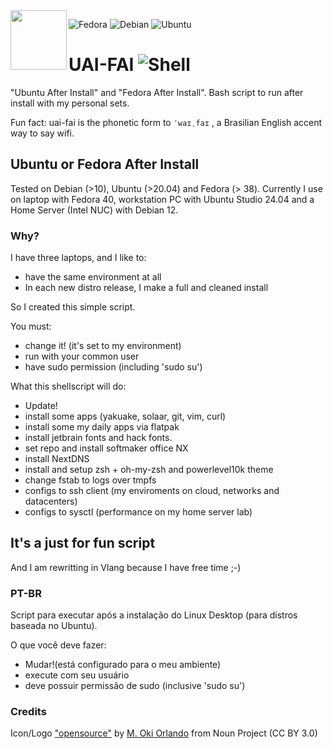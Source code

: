 
<img align="left" src="https://cdn.hashnode.com/res/hashnode/image/upload/v1714668828239/5bdb9130-09f6-4e44-8f53-d91b18256197.png" height=95 width=90>

![Fedora](https://img.shields.io/badge/Fedora-294172?style=for-the-badge&logo=fedora&logoColor=white)
![Debian](https://img.shields.io/badge/Debian-D70A53?style=for-the-badge&logo=debian&logoColor=white)
![Ubuntu](https://img.shields.io/badge/Ubuntu-E95420?style=for-the-badge&logo=ubuntu&logoColor=white)

# UAI-FAI ![Shell](https://img.shields.io/badge/shell_script-%23121011.svg?style=for-the-badge&logo=gnu-bash&logoColor=white)

"Ubuntu After Install" and "Fedora After Install". Bash script to run after install with my personal sets.

Fun fact: uai-fai is the phonetic form to ````ˈwaɪˌfaɪ```` , a Brasilian English accent way to say wifi.

## Ubuntu or Fedora After Install

Tested on Debian (>10), Ubuntu (>20.04) and Fedora (> 38).
Currently I use on laptop with Fedora 40, workstation PC with Ubuntu Studio 24.04 and a Home Server (Intel NUC) with Debian 12.

### Why?
I have three laptops, and I like to:
- have the same environment at all
- In each new distro release, I make a full and cleaned install

So I created this simple script.

You must:

- change it! (it's set to my environment)
- run with your common user
- have sudo permission (including 'sudo su')

What this shellscript will do:

- Update!
- install some apps (yakuake, solaar, git, vim, curl)
- install some my daily apps via flatpak
- install jetbrain fonts and hack fonts.
- set repo and install softmaker office NX
- install NextDNS
- install and setup zsh + oh-my-zsh and powerlevel10k theme
- change fstab to logs over tmpfs
- configs to ssh client (my enviroments on cloud, networks and datacenters)
- configs to sysctl (performance on my home server lab)


## It's a just for fun script

And I am rewritting in Vlang because I have free time ;-)




### PT-BR

Script para executar após a instalação do Linux Desktop (para distros baseada no Ubuntu).

O que você deve fazer:

- Mudar!(está configurado para o meu ambiente)
- execute com seu usuário
- deve possuir permissão de sudo (inclusive 'sudo su')



### Credits

Icon/Logo ["opensource"](https://thenounproject.com/icon/opensource-4957970/) by [M. Oki Orlando](https://thenounproject.com/creator/orvipixel/) from Noun Project (CC BY 3.0)



